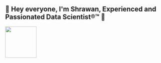 ## 👋 Hey everyone, I'm Shrawan, Experienced and Passionated Data Scientist®™ 👋
<a href="https://tenor.com/search/animated-technology-gifs" target="_blank"><img align="center" src="https://tenor.com/view/anime-typing-working-working-fast-gif-16461880" height="100" /></a>


